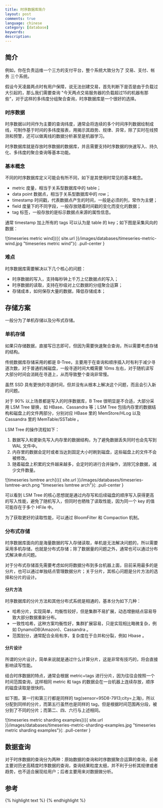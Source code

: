 ```yaml
---
title: 时序数据库简介
layout: post
comments: true
language: chinese
category: [database]
keywords:
description:
---
```



<!-- more -->

## 简介

例如，你在负责运维一个三方的支付平台，整个系统大致分为了 交易、支付、帐务 三个系统。

假设今天凌晨两点时有用户保障，说无法创建交易，首先判断下是否是由于负载过大引起的，那么我们需要查询 "今天两点交易服务器的负载超过15的机器有那些"，对于这样的多纬度分组聚合查询，时序数据库是一个很好的选择。

### 时序数据

时序数据以时间作为主要的查询纬度，通常会将连续的多个时间序列数据绘制成线，可制作基于时间的多纬度报表，用揭示其趋势、规律、异常，除了实时在线预测和预警，还可以做离线的数据分析甚至是机器学习。

时序数据库就是存放时序数据的数据库，并且需要支持时序数据的快速写入、持久化、多纬度的聚合查询等基本功能。

### 基本概念

不同的时序数据库定义可能会有所不同，如下是其使用时常见的基本概念。

* metric 度量，相当于关系型数据库中的 table；
* data point 数据点，相当于关系型数据库中的 row；
* timestamp 时间戳，代表数据点产生的时间，一般是必须的列，常作为主健；
* field 度量下的不同字段，一般存放随着时间戳的变化而变化的数据；
* tag 标签，一般存放的是标示数据点来源的属性信息。

通常 timestamp 加上所有的 tags 可以认为是 table 的 key；如下图是采集风向的数据：

![timeseries metric wind]({{ site.url }}/images/databases/timeseries-metric-wind.jpg "timeseries metric wind"){: .pull-center }

### 难点

时序数据库需要解决以下几个核心的问题：

* 时序数据的写入，支持每秒钟上千万上亿数据点的写入；
* 时序数据的读取，支持在秒级对上亿数据的分组聚合运算；
* 存储成本，如何保存大量的数据，降低存储成本；

## 存储方案

一般分为了单机存储以及分布式存储。

### 单机存储

如果只存储数据，直接写日志即可，但因为需要快速聚合查询，所以需要考虑存储的结构。

传统数据库存储采用的都是 B-Tree，主要用于在查询和顺序插入时有利于减少寻道次数，对于普通机械磁盘，一般寻道时间大概需要 10ms 左右，对于随机读写大部分时间会消耗在寻道上，从而导致整个查询非常慢。

虽然 SSD 具有更快的寻道时间，但并没有从根本上解决这个问题，而且会引入新的问题。

对于 90% 以上场景都是写入的时序数据库，B Tree 很明显是不合适，大部分采用 LSM Tree 替换，如 HBase、Cassandra 等；LSM Tree 包括内存里的数据结构和磁盘上的文件两部分，分别对应 HBase 里的 MemStore/HLog 以及 Cassandra 里的 MemTable/SSTable 。

LSM Tree 的操作流程如下：

1. 数据写入和更新先写入内存里的数据结构，为了避免数据丢失同时也会先写到 WAL 文件中。
2. 内存里的数据会定时或者当达到固定大小时刷到磁盘，这些磁盘上的文件不会被修改。
3. 随着磁盘上积累的文件越来越多，会定时的进行合并操作，消除冗余数据，减少文件数量。

![timeseries lsmtree arch]({{ site.url }}/images/databases/timeseries-lsmtree-arch.png "timeseries lsmtree arch"){: .pull-center }

可以看到 LSM Tree 的核心思想就是通过内存写和后续磁盘的顺序写入获得更高的写入性能，避免了随机写入，但同时也牺牲了读取性能，因为同一个 key 的值可能存在于多个 HFile 中。

为了获取更好的读取性能，可以通过 BloomFilter 和 Compaction 机制。


### 分布式存储

时序数据库面向的是海量数据的写入存储读取，单机是无法解决问题的，所以需要采用多机存储，也就是分布式存储；除了数据量的问题之外，通常也可以通过分布式解决单点问题。

对于分布式存储首先需要考虑如何将数据分布到多台机器上面，目前采用最多的是分片，也可以通过单独结点管理数据分片；关于分片，其核心问题是分片方法的选择和分片的设计。

#### 分片方法

时序数据库的分片方法和其他分布式系统是相通的，基本分为如下几种：

* 哈希分片，实现简单，均衡性较好，但是集群不易扩展，动态增删结点容易导致大部分数据重新分布。
* 一致性哈希，这种方案均衡性好，集群扩展容易，只是实现相比略微复杂，例如 DynamoDB(Amazon)、Cassandra 。
* 范围划分，通常配合全局有序，复杂度在于合并和分裂，例如 Hbase 。

#### 分片设计

所谓的分片设计，简单来说就是通过什么计算分片，这是非常有技巧的，将会直接影响读写性能。

结合时序数据的特点，通常会根据 metric+tags 进行分片，因为往往会按照一个时间范围查询，这样相同 metric 和 tags 的数据会在一台机器上连续存放，顺序的磁盘读取是很快的。

<!--
进一步我们考虑时序数据时间范围很长的情况，需要根据时间范围再将分成几段，分别存储到不同的机器上，这样对于大范围时序数据就可以支持并发查询，优化查询速度。
-->

如下图，第一行和第三行都是同样的 tag(sensor=95D8-7913;city=上海)，所以分配到同样的分片，而第五行虽然也是同样的 tag，但是根据时间范围再分段，被分到了不同的分片；而第二、四、六行与上述相同。

![timeseries metric sharding examples]({{ site.url }}/images/databases/timeseries-metric-sharding-examples.jpg "timeseries metric sharding examples"){: .pull-center }

<!--
## 产品解析

### InfluxDB

非常优秀的时序数据库，但只有单机版是免费开源的，集群版本是要收费的。从单机版本中可以一窥其存储方案：在单机上InfluxDB采取类似于LSM tree的存储结构TSM;而分片的方案InfluxDB先通过+(事实上还要加上retentionPolicy)确定ShardGroup，再通过+的hash code确定到具体的Shard。

　　这里timestamp默认情况下是7天对齐，也就是说7天的时序数据会在一个Shard中。

timeseries-influxdb-arch.png
-->

## 数据查询

对于时序数据的查询分为两种：原始数据的查询和时序数据聚合运算的查询，前者主要对历史高精度时序数据的查询，查询结果粒度太细，并不利于分析其规律或者趋势，也不适合展现给用户；后者主要用来对数据做分析。

<!--
例如dashboard等UI工具使用聚合查询展示数据分析结果。通常数据分析的查询范围广，查询的数据量大，从而导致查询的延时比较高，而往往分析工具又要求查询延时低，大数据量低延时是时序数据查询面临的主要问题，本文主要探讨聚合分析查询的优化。

　　2. 时序数据的查询的优化

　　从前文可了解到，时序数据的存储主要包含单机和分布式存储。时序数据根据分片规则(通常使用metric+tags+时间范围)，将分片存储在单机或者分布式环境中。聚合运算查询时，根据查询条件查询所有的数据分片，所有的分片按照时间戳合并形成原始数据结果，当查询条件包含聚合运算时，会根据采样窗口对数据进行聚合运算，最后返回运算结果。

　　数据聚合运算查询延时的计算可以粗略的描述如下：

　　聚合运算查询：数据分片的查询合并 + 聚合运算+ 数据返回



-->

## 参考

<!--
http://www.sohu.com/a/153028048_115080
https://www.csdn.net/article/a/2017-05-18/15927958
https://yq.aliyun.com/articles/162566


https://zhuanlan.zhihu.com/p/22651783


http://blog.jobbole.com/88475/
http://www.michael-noll.com/blog/2013/01/18/implementing-real-time-trending-topics-in-storm/








https://blog.acolyer.org/2016/05/03/gorilla-a-fast-scalable-in-memory-time-series-database/
http://san-yun.iteye.com/blog/2364490
https://github.com/Cistern/catena

2017.3.3 3:00:00   1488481200
2017.3.3 3:01:02   1488481262
2017.3.3 3:02:02   1488481322
2017.3.3 3:03:02   1488481382

秒级别时间戳用 long 类型存储需要占用 8B，如果直接存储以上数据需要 4 * 8B = 32B(256bits) 。

最简单的是存储差值 Delta ，此时需要引入一个起始时间戳和 Delta 阈值，比如对于上述的时间戳，设置起始时间为 3:00:00，其阈值为 2 个小时(7200s)。

那么上述的值修改为。

2017.3.3 3:00:00   1488481200 0
2017.3.3 3:01:02   1488481262 62
2017.3.3 3:02:02   1488481322 60
2017.3.3 3:03:02   1488481382 60




-->

{% highlight text %}
{% endhighlight %}

